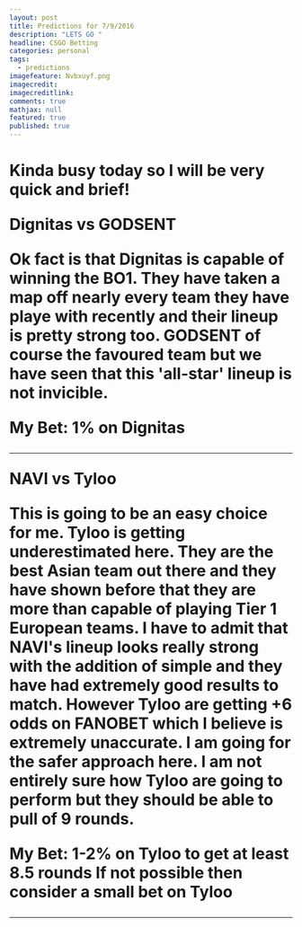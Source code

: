 ```yaml
---
layout: post
title: Predictions for 7/9/2016
description: "LETS GO "
headline: CSGO Betting
categories: personal
tags: 
  - predictions
imagefeature: Nvbxuyf.png
imagecredit: 
imagecreditlink: 
comments: true
mathjax: null
featured: true
published: true
---
```


<h1>Kinda busy today so I will be very quick and brief!</h1)

-------------------------------------------------------------------

**Dignitas vs GODSENT**

Ok fact is that Dignitas is capable of winning the BO1. They have taken a map off nearly every team they have playe with recently and their lineup is pretty strong too. 
GODSENT of course the favoured team but we have seen that this 'all-star' lineup is not invicible. 

**My Bet: 1% on Dignitas**

-------------------------------------------------------------------

**NAVI vs Tyloo**

This is going to be an easy choice for me. Tyloo is getting underestimated here. They are the best Asian team out there and they have shown before that they are more than capable of playing Tier 1 European teams. 
I have to admit that NAVI's lineup looks really strong with the addition of simple and they have had extremely good results to match. However Tyloo are getting +6 odds on FANOBET which I believe is extremely unaccurate. I am going for the safer approach here. I am not entirely sure how Tyloo are going to perform but they should be able to pull of 9 rounds.

**My Bet: 1-2% on Tyloo to get at least 8.5 rounds**
**If not possible then consider a small bet on Tyloo**

-------------------------------------------------------------------


